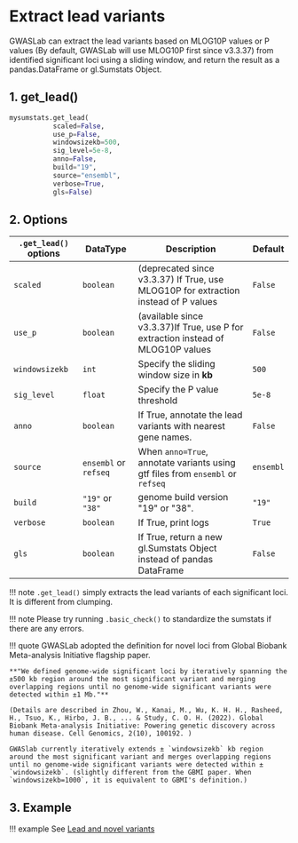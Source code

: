 # Extract lead variants

GWASLab can extract the lead variants based on MLOG10P values or P values (By default, GWASLab will use MLOG10P first since v3.3.37) from identified significant loci using a sliding window, and return the result as a pandas.DataFrame or gl.Sumstats Object.

## 1. get_lead()

```python
mysumstats.get_lead(
           scaled=False,
           use_p=False,
           windowsizekb=500,
           sig_level=5e-8,
           anno=False,
           build="19",
           source="ensembl",
           verbose=True,
           gls=False)
```

## 2. Options

| `.get_lead()` options | DataType              | Description                                                                        | Default   |
|-----------------------|-----------------------|------------------------------------------------------------------------------------|-----------|
| `scaled`              | `boolean`             | (deprecated since v3.3.37) If True, use MLOG10P for extraction instead of P values | `False`   |
| `use_p`               | `boolean`             | (available since v3.3.37)If True, use P for extraction instead of MLOG10P values   | `False`   |
| `windowsizekb`        | `int`                 | Specify the sliding window size in **kb**                                          | `500`     |
| `sig_level`           | `float`               | Specify the P value threshold                                                      | `5e-8`    |
| `anno`                | `boolean`             | If True, annotate the lead variants with nearest gene names.                       | `False`   |
| `source`              | `ensembl` or `refseq` | When `anno=True`, annotate variants using gtf files from `ensembl` or `refseq`     | `ensembl` |
| `build`               | `"19"` or `"38"`      | genome build version "19" or "38".                                                 | `"19"`    |
| `verbose`             | `boolean`             | If True, print logs                                                                | `True`    |
| `gls`                 | `boolean`             | If True, return a new gl.Sumstats Object instead of pandas DataFrame               | `False`   |

!!! note 
    `.get_lead()` simply extracts the lead variants of each significant loci. It is different from clumping.

!!! note 
    Please try running `.basic_check()` to standardize the sumstats if there are any errors.

!!! quote
    GWASLab adopted the definition for novel loci from Global Biobank Meta-analysis Initiative flagship paper. 
    
    **"We defined genome-wide significant loci by iteratively spanning the ±500 kb region around the most significant variant and merging overlapping regions until no genome-wide significant variants were detected within ±1 Mb."** 
    
    (Details are described in Zhou, W., Kanai, M., Wu, K. H. H., Rasheed, H., Tsuo, K., Hirbo, J. B., ... & Study, C. O. H. (2022). Global Biobank Meta-analysis Initiative: Powering genetic discovery across human disease. Cell Genomics, 2(10), 100192. )

    GWASlab currently iteratively extends ± `windowsizekb` kb region around the most significant variant and merges overlapping regions until no genome-wide significant variants were detected within ± `windowsizekb`. (slightly different from the GBMI paper. When `windowsizekb=1000`, it is equivalent to GBMI's definition.)


## 3. Example

!!! example
    See [Lead and novel variants](https://cloufield.github.io/gwaslab/utility_get_lead_novel/)

